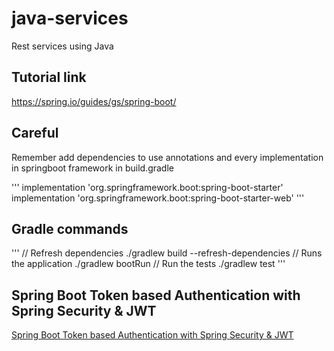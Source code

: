 
# java-services

Rest services using Java

## Tutorial link

https://spring.io/guides/gs/spring-boot/

## Careful

Remember add dependencies to use annotations and every implementation in springboot framework in build.gradle

'''
implementation 'org.springframework.boot:spring-boot-starter'
implementation 'org.springframework.boot:spring-boot-starter-web'
'''

## Gradle commands

'''
// Refresh dependencies
./gradlew build --refresh-dependencies
// Runs the application
./gradlew bootRun
// Run the tests
./gradlew test
'''

## Spring Boot Token based Authentication with Spring Security & JWT

[Spring Boot Token based Authentication with Spring Security & JWT](https://bezkoder.com/spring-boot-jwt-authentication/)
